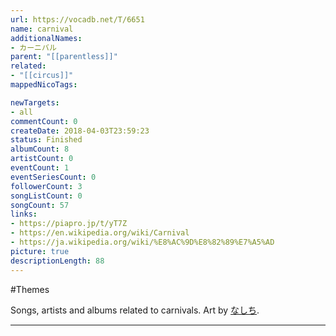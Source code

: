 ```yaml
---
url: https://vocadb.net/T/6651
name: carnival
additionalNames: 
- カーニバル
parent: "[[parentless]]"
related:
- "[[circus]]"
mappedNicoTags:

newTargets:
- all
commentCount: 0
createDate: 2018-04-03T23:59:23
status: Finished
albumCount: 8
artistCount: 0
eventCount: 1
eventSeriesCount: 0
followerCount: 3
songListCount: 0
songCount: 57
links: 
- https://piapro.jp/t/yT7Z
- https://en.wikipedia.org/wiki/Carnival
- https://ja.wikipedia.org/wiki/%E8%AC%9D%E8%82%89%E7%A5%AD
picture: true
descriptionLength: 88
---
```


#Themes

Songs, artists and albums related to carnivals. Art by [なしち](https://piapro.jp/nasichi).

---

